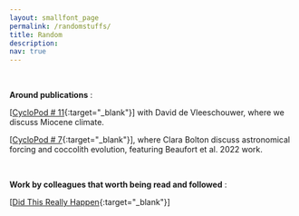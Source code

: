 ```yaml
---
layout: smallfont_page
permalink: /randomstuffs/
title: Random
description: 
nav: true
---
```

<p>&nbsp;</p>

__Around publications__ :

[[CycloPod # 11](https://rss.com/podcasts/cyclopod/521228/){:target="_blank"}] with David de Vleeschouwer, where we discuss Miocene climate.

[[CycloPod # 7](https://rss.com/podcasts/cyclopod/370372/){:target="_blank"}], where Clara Bolton discuss astronomical forcing and coccolith evolution, featuring Beaufort et al. 2022 work.

<p>&nbsp;</p>

__Work by colleagues that worth being read and followed__ : 

[[Did This Really Happen](https://didthisreallyhappen.net){:target="_blank"}]
